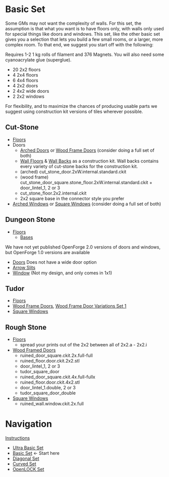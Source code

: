 # Basic Set

Some GMs may not want the complexity of walls.  For this set, the assumption is that what you want is to have floors only, with walls only used for special things like doors and windows.  This set, like the other basic set gives you a selection that lets you build a few small rooms, or a larger, more complex room. To that end, we suggest you start off with the following:

Requires 1-2 1 kg rolls of filament and 376 Magnets.  You will also need some cyanoacrylate glue (superglue).

* 20 2x2 floors
* 4 2x4 floors
* 6 4x4 floors
* 4 2x2 doors
* 2 4x2 wide doors
* 2 2x2 windows

For flexibility, and to maximize the chances of producing usable parts we suggest using construction kit versions of tiles wherever possible.

## Cut-Stone

* [Floors](https://www.thingiverse.com/thing:1422779)
* Doors
  * [Arched Doors](https://www.thingiverse.com/thing:1440089) or [Wood Frame Doors](https://www.thingiverse.com/thing:1722459) (consider doing a full set of both)
  * [Wall Floors](https://www.thingiverse.com/thing:1640988) & [Wall Backs](https://www.thingiverse.com/thing:1641002) as a construction kit.  Wall backs contains every variety of cut-stone backs for the construction kit.
  * (arched) cut_stone_door.2xW.internal.standard.ckit
  * (wood frame) cut_stone_door_square.stone_floor.2xW.internal.standard.ckit + door_lintel_1, 2 or 3
  * cut_stone_floor.2x2.internal.ckit
  * 2x2 square base in the connector style you prefer
* [Arched Windows](https://www.thingiverse.com/thing:1541301) or [Square Windows](https://www.thingiverse.com/thing:1674376) (consider doing a full set of both)

## Dungeon Stone

* [Floors](https://www.thingiverse.com/thing:2740273)
  * [Bases](https://www.thingiverse.com/thing:2740279)

We have not yet published OpenForge 2.0 versions of doors and windows, but OpenForge 1.0 versions are available

* [Doors](https://www.thingiverse.com/thing:594735) Does not have a wide door option
* [Arrow Slits](https://www.thingiverse.com/thing:563090)
* [Window](https://www.thingiverse.com/thing:1407240) (Not my design, and only comes in 1x1)

## Tudor

* [Floors](https://www.thingiverse.com/thing:1585586)
* [Wood Frame Doors](https://www.thingiverse.com/thing:1649422), [Wood Frame Door Variations Set 1](https://www.thingiverse.com/thing:1649437)
* [Square Windows](https://www.thingiverse.com/thing:1659308)

## Rough Stone

* [Floors](https://www.thingiverse.com/thing:2244962)
  * spread your prints out of the 2x2 between all of 2x2.a - 2x2.i
* [Wood Framed Doors](https://www.thingiverse.com/thing:2423018)
  * ruined_door_square.ckit.2x.full-full
  * ruined_floor.door.ckit.2x2.stl
  * door_lintel_1, 2 or 3
  * tudor_square_door
  * ruined_door_square.ckit.4x.full-fullx
  * ruined_floor.door.ckit.4x2.stl
  * door_lintel_1.double, 2 or 3
  * tudor_square_door_double
* [Square Windows](https://www.thingiverse.com/thing:2503963)
  * ruined_wall.window.ckit.2x.full

# Navigation

[Instructions](README.md)

* [Ultra Basic Set](ultra_basic.md)
* [Basic Set](basic.md) <- Start here
* [Diagonal Set](diagonal.md)
* [Curved Set](curved.md)
* [OpenLOCK Set](openlock.md)
<!--
* [Hallway Set](hallway.md)
* [Options](options.md)
-->
